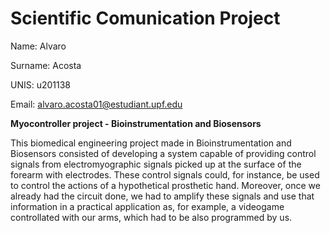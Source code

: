 # Scientific Comunication Project
Name: Alvaro 

Surname: Acosta 

UNIS: u201138 

Email: alvaro.acosta01@estudiant.upf.edu 

**Myocontroller project - Bioinstrumentation and Biosensors**

This biomedical engineering project made in Bioinstrumentation and Biosensors consisted of developing a system capable of providing control signals from electromyographic signals picked up at the surface of the forearm with electrodes. These control signals could, for instance, be used to control the actions of a hypothetical prosthetic hand. Moreover, once we already had the circuit done, we had to amplify these signals and use that information in a practical application as, for example, a videogame controllated with our arms, which had to be also programmed by us.

